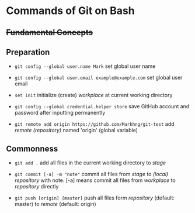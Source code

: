 # Commands of Git on Bash

## ~~Fundamental Concepts~~

## Preparation

- `git config --global user.name Mark`
set global user name

- `git config --global user.email example@example.com`
set global user email

- `set init`
initialize (create) *workplace* at current working directory

- `git config --global credential.helper store`
save GitHub account and password after inputting permanently

- `git remote add origin https://github.com/Markhng/git-test`
add *remote (repository)* named 'origin' (global variable)

## Commonness

- `git add .`
add all files in the current working directory to *stage*

- `git commit [-a] -m "note"`
commit all files from *stage* to *(local) repository* with note. [-a] means commit all files from *workplace* to *repository* directly

- `git push [origin] [master]`
push all files form *repository* (default: master) to *remote* (default: origin)

